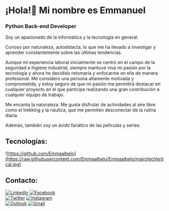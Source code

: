 # ¡Hola!👋 Mi nombre es Emmanuel 

### Python Back-end Developer 


Soy un apasionado de la informática y la tecnología en general. 

Curioso por naturaleza, autodidacta, lo que me ha llevado a investigar y aprender constantemente sobre las últimas tendencias.

Aunque mi experiencia laboral inicialmente se centró en el campo de la seguridad e higiene industrial, siempre mantuve viva mi pasión por la tecnología y ahora he decidido retomarla y enfocarme en ella de manera profesional. Me considero una persona altamente motivada y comprometida, y estoy seguro de que mi pasión me permitirá destacar en cualquier proyecto en el que participe realizando una gran contribución a cualquier equipo de trabajo.

Me encanta la naturaleza. Me gusta disfrutar de actividades al aire libre como el trekking y la náutica, que me permiten desconectar de la rutina diaria. 

Además, también soy un ávido fanático de las películas y series.


## Tecnologías:
![https://github.com/Emmaalbelo](https://raw.githubusercontent.com/Emmaalbelo/Emmaalbelo/main/tecVertical.jpg)


## Contacto:

[![LinkedIn](https://img.shields.io/badge/LinkedIn-Emmanuel_Albelo-339933?style=for-the-badge&logo=linkedin&logoColor=white&labelColor=101010)](https://www.linkedin.com/in/ealbelo)
[![Facebook](https://img.shields.io/badge/Facebook-@Emmanuel_Albelo-1877F2?style=for-the-badge&logo=facebook&logoColor=white&labelColor=101010)](https://www.facebook.com/emmaalbelo)
</br>
[![Twitter](https://img.shields.io/badge/Twitter-@Emmanuel_Albelo-1DA1F2?style=for-the-badge&logo=twitter&logoColor=white&labelColor=101010)](https://twitter.com/EmmanuelAlbelo)
[![Instagram](https://img.shields.io/badge/Instagram-@emmanuel_a_-EC5252?style=for-the-badge&logo=instagram&logoColor=white&labelColor=101010)](https://www.instagram.com/emmanuel_a_)
</br>
[![Outlook](https://img.shields.io/badge/emmaalbelo@hotmail.com-orange?style=for-the-badge&logo=Microsoft+Outlook&logoColor=white&labelColor=101010)](mailto:emmaalbelo@gmail.com)
[![Gmail](https://img.shields.io/badge/emmaalbelo@gmail.com-D14836?style=for-the-badge&logo=gmail&logoColor=white&labelColor=101010)](mailto:emmaalbelo@gmail.com)
